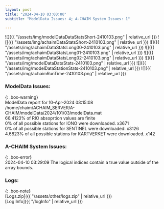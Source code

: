 ```yaml
---
layout: post
title: "2024-04-10 03:00:00"
subtitle: "ModelData Issues: 4; A-CHAIM System Issues: 1"

---
```


![]({{ "/assets/img/modelDataDataStatsShort-2410103.png" | relative_url }})
![]({{ "/assets/img/achaimDataStatsShort-2410103.png" | relative_url }})
![]({{ "/assets/img/achaimDataStatsLong00-2410103.png" | relative_url }})
![]({{ "/assets/img/achaimDataStatsLong01-2410103.png" | relative_url }})
![]({{ "/assets/img/achaimDataStatsLong02-2410103.png" | relative_url }})
![]({{ "/assets/img/modelDataDataStats-2410103.png" | relative_url }})
![]({{ "/assets/img/modelDataStationStats-2410103.png" | relative_url }})
![]({{ "/assets/img/achaimRunTime-2410103.png" | relative_url }})


### ModelData Issues:  
  
{: .box-warning}  
 ModelData report for 10-Apr-2024 03:15:08   
 /home/chaim/ACHAIM_SERVER/A-CHAIM/modelData/2024/101/03/modelData.mat   
 66.4123% of RIO absoprtion values are finite   
 0% of all possible stations for IONO were downloaded. x3671   
 0% of all possible stations for SENTINEL were downloaded. x3126   
 4.6823% of all possible stations for KARTVERKET were downloaded. x142   
  
### A-CHAIM System Issues:  
  
{: .box-error}  
2024-04-10 03:29:09 The logical indices contain a true value outside of the array bounds.  

### Logs:  
  
{: .box-note}  
[Logs.zip]({{ "/assets/other/logs.zip" | relative_url }})  
[Log Info]({{ "/logInfo" | relative_url }})  
